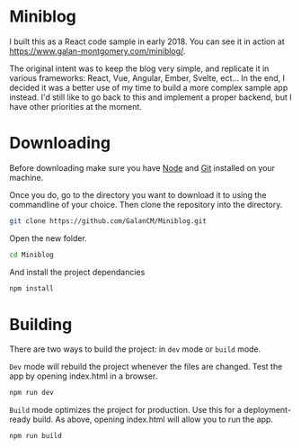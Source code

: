 # Miniblog
I built this as a React code sample in early 2018. You can see it in action at https://www.galan-montgomery.com/miniblog/.

The original intent was to keep the blog very simple, and replicate it in various frameworks: React, Vue, Angular, Ember, Svelte, ect… In the end, I decided it was a better use of my time to build a more complex sample app instead. I'd still like to go back to this and implement a proper backend, but I have other priorities at the moment.

# Downloading
Before downloading make sure you have [Node](http://www.nodejs.org) and [Git](http://www.git-scm.com) installed on your machine.

Once you do, go to the directory you want to download it to using the commandline of your choice. Then clone the repository into the directory.
```bash
git clone https://github.com/GalanCM/Miniblog.git
```
Open the new folder.
```bash
cd Miniblog
```
And install the project dependancies 
```bash
npm install
```

# Building
There are two ways to build the project: in `dev` mode or `build` mode. 

`Dev` mode will rebuild the project whenever the files are changed. Test the app by opening index.html in a browser.
```bash
npm run dev
```

`Build` mode optimizes the project for production. Use this for a deployment-ready build. As above, opening index.html will allow you to run the app.
```bash
npm run build
```

